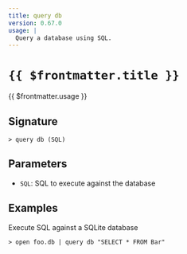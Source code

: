 ```yaml
---
title: query db
version: 0.67.0
usage: |
  Query a database using SQL.
---
```


# <code>{{ $frontmatter.title }}</code>

<div style='white-space: pre-wrap;'>{{ $frontmatter.usage }}</div>

## Signature

```> query db (SQL)```

## Parameters

 -  `SQL`: SQL to execute against the database

## Examples

Execute SQL against a SQLite database
```shell
> open foo.db | query db "SELECT * FROM Bar"
```
